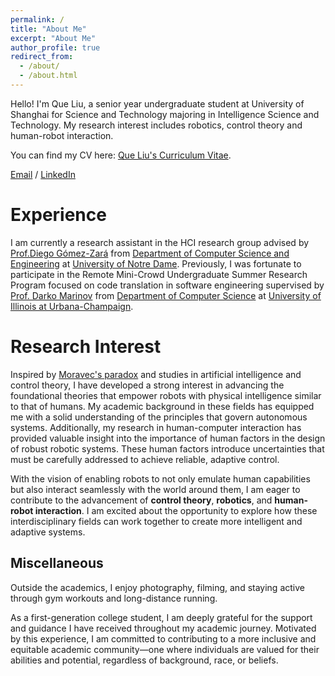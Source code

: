 ```yaml
---
permalink: /
title: "About Me"
excerpt: "About Me"
author_profile: true
redirect_from: 
  - /about/
  - /about.html
---
```


Hello! I'm Que Liu, a senior year undergraduate student at University of Shanghai for Science and Technology majoring in Intelligence Science and Technology. My research interest includes robotics, control theory and human-robot interaction.

You can find my CV here: [Que Liu's Curriculum Vitae](../assets/CV.pdf).

[Email](qliu9@nd.edu) / [LinkedIn](https://www.linkedin.com/in/que-liu-24b0972aa/)


Experience
======
I am currently a research assistant in the HCI research group advised by [Prof.Diego Gómez-Zará](https://www.dgomezara.cl/) from [Department of Computer Science and Engineering](https://cse.nd.edu/) at [University of Notre Dame](https://www.nd.edu/). Previously, I was fortunate to participate in the Remote Mini-Crowd Undergraduate Summer Research Program focused on code translation in software engineering supervised by [Prof. Darko Marinov](https://mir.cs.illinois.edu/marinov/) from [Department of Computer Science](https://siebelschool.illinois.edu/) at [University of Illinois at Urbana-Champaign](https://www.illinois.edu/).

Research Interest
======
Inspired by [Moravec's paradox](https://en.wikipedia.org/wiki/Moravec%27s_paradox) and studies in artificial intelligence and control theory, I have developed a strong interest in advancing the foundational theories that empower robots with physical intelligence similar to that of humans. My academic background in these fields has equipped me with a solid understanding of the principles that govern autonomous systems. Additionally, my research in human-computer interaction has provided valuable insight into the importance of human factors in the design of robust robotic systems. These human factors introduce uncertainties that must be carefully addressed to achieve reliable, adaptive control.

With the vision of enabling robots to not only emulate human capabilities but also interact seamlessly with the world around them, I am eager to contribute to the advancement of **control theory**, **robotics**, and **human-robot interaction**. I am excited about the opportunity to explore how these interdisciplinary fields can work together to create more intelligent and adaptive systems.


Miscellaneous
------
Outside the academics, I enjoy photography, filming, and staying active through gym workouts and long-distance running.

As a first-generation college student, I am deeply grateful for the support and guidance I have received throughout my academic journey. Motivated by this experience, I am committed to contributing to a more inclusive and equitable academic community—one where individuals are valued for their abilities and potential, regardless of background, race, or beliefs.
